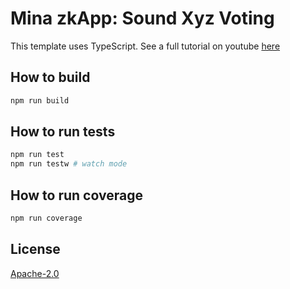 # Mina zkApp: Sound Xyz Voting

This template uses TypeScript.
See a full tutorial on youtube [here](https://youtu.be/6Jx7_7WForM)

## How to build

```sh
npm run build
```

## How to run tests

```sh
npm run test
npm run testw # watch mode
```

## How to run coverage

```sh
npm run coverage
```

## License

[Apache-2.0](LICENSE)

